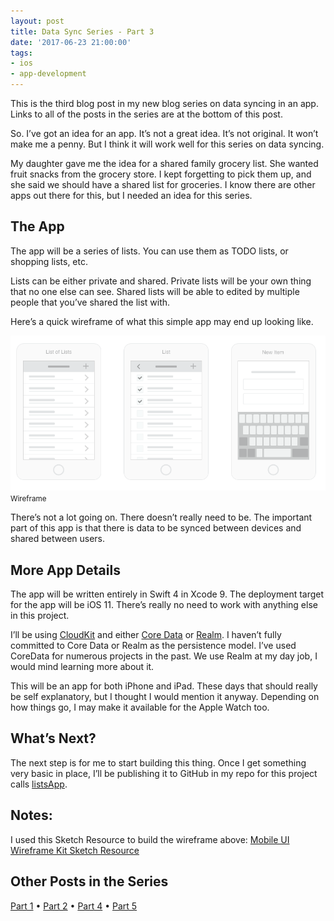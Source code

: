 ```yaml
---
layout: post
title: Data Sync Series - Part 3
date: '2017-06-23 21:00:00'
tags:
- ios
- app-development
---
```


This is the third blog post in my new blog series on data syncing in an app. Links to all of the posts in the series are at the bottom of this post.

So. I’ve got an idea for an app. It’s not a great idea. It’s not original. It won’t make me a penny. But I think it will work well for this series on data syncing.

My daughter gave me the idea for a shared family grocery list. She wanted fruit snacks from the grocery store. I kept forgetting to pick them up, and she said we should have a shared list for groceries. I know there are other apps out there for this, but I needed an idea for this series.

## The App

The app will be a series of lists. You can use them as TODO lists, or shopping lists, etc.

Lists can be either private and shared. Private lists will be your own thing that no one else can see. Shared lists will be able to edited by multiple people that you’ve shared the list with.

Here’s a quick wireframe of what this simple app may end up looking like.

<div class="py-3">
	<div class="card shadow-sm">
		<img class="img-fluid" src="/public/images/2017/data-sync-series-part-3/lists-app-wireframe.png">
		<div class="card-body mx-auto">
			<small>Wireframe</small>
		</div>
	</div>
</div>

There’s not a lot going on. There doesn’t really need to be. The important part of this app is that there is data to be synced between devices and shared between users.

## More App Details

The app will be written entirely in Swift 4 in Xcode 9. The deployment target for the app will be iOS 11. There’s really no need to work with anything else in this project.

I’ll be using [CloudKit](https://developer.apple.com/icloud/) and either [Core Data](https://developer.apple.com/library/content/documentation/Cocoa/Conceptual/CoreData/) or [Realm](https://realm.io/). I haven’t fully committed to Core Data or Realm as the persistence model. I’ve used CoreData for numerous projects in the past. We use Realm at my day job, I would mind learning more about it.

This will be an app for both iPhone and iPad. These days that should really be self explanatory, but I thought I would mention it anyway. Depending on how things go, I may make it available for the Apple Watch too.

## What’s Next?

The next step is for me to start building this thing. Once I get something very basic in place, I’ll be publishing it to GitHub in my repo for this project calls [listsApp](https://github.com/rwgrier/listsApp).

## Notes:

I used this Sketch Resource to build the wireframe above: [Mobile UI Wireframe Kit Sketch Resource](https://www.sketchappsources.com/free-source/2162-mobile-ui-wireframe-kit-sketch-freebie-resource.html)

## Other Posts in the Series

[Part 1](/2017/05/12/data-sync-series-part-1/) • [Part 2](/2017/06/05/data-sync-series-part-2/) • [Part 4](/2017/09/01/data-sync-series-part-4/) • [Part 5](/2017/10/24/data-sync-series-part-5/)

